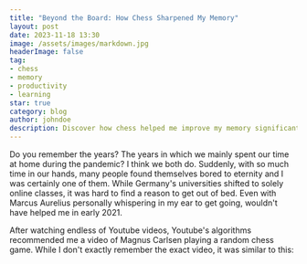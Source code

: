 ```yaml
---
title: "Beyond the Board: How Chess Sharpened My Memory"
layout: post
date: 2023-11-18 13:30
image: /assets/images/markdown.jpg
headerImage: false
tag:
- chess
- memory
- productivity
- learning
star: true
category: blog
author: johndoe
description: Discover how chess helped me improve my memory significantly after two years of active playing
---
```


Do you remember the years? The years in which we mainly spent our time at home during the pandemic? I think we both do. Suddenly, with so much time in our hands, 
many people found themselves bored to eternity and I was certainly one of them. While Germany's universities shifted to solely online classes, it was hard to find a reason to get out of bed. 
Even with Marcus Aurelius personally whispering in my ear to get going, wouldn't have helped me in early 2021. 

After watching endless of Youtube videos, Youtube's algorithms recommended me a video of Magnus Carlsen playing a random chess game. While I don't exactly remember the exact video, it was similar to this:

